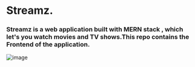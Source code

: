  # Streamz.
 ### Streamz is a web application built with MERN stack , which let's you watch movies and TV shows.This repo contains the Frontend of the application. 


 ![image](https://github.com/DamianRavinduPeiris/streamz-web/assets/115478137/a0acb6b0-c969-4da6-919e-1a61fe98fbac)
